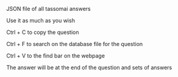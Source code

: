 JSON file of all tassomai answers

Use it as much as you wish

Ctrl + C to copy the question

Ctrl + F to search on the database file for the question

Ctrl + V to the find bar on the webpage

The answer will be at the end of the question and sets of answers
